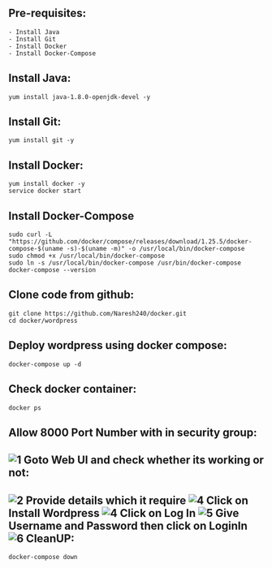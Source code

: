 Pre-requisites:
-------
    - Install Java
    - Install Git
    - Install Docker
    - Install Docker-Compose
Install Java:
------
    yum install java-1.8.0-openjdk-devel -y
Install Git:
-------
    yum install git -y
Install Docker:
------
    yum install docker -y
    service docker start
Install Docker-Compose
------
    sudo curl -L "https://github.com/docker/compose/releases/download/1.25.5/docker-compose-$(uname -s)-$(uname -m)" -o /usr/local/bin/docker-compose
    sudo chmod +x /usr/local/bin/docker-compose
    sudo ln -s /usr/local/bin/docker-compose /usr/bin/docker-compose
    docker-compose --version
Clone code from github:
-------
    git clone https://github.com/Naresh240/docker.git
    cd docker/wordpress
Deploy wordpress using docker compose:
-----------
    docker-compose up -d
Check docker container:
-----
    docker ps 
Allow 8000 Port Number with in security group:
--------------
![1](https://user-images.githubusercontent.com/63221837/82864052-3ccd4e80-9f41-11ea-9956-0221eb9622c0.png)
Goto Web UI and check whether its working or not:
---------------
![2](https://user-images.githubusercontent.com/63221837/82870059-f4b42900-9f4c-11ea-991e-417828123aa4.png)
Provide details which it require
![4](https://user-images.githubusercontent.com/58024415/82871299-fa127300-9f4e-11ea-8634-45cbdefc583b.png)
Click on Install Wordpress
![4](https://user-images.githubusercontent.com/63221837/82870382-799f4280-9f4d-11ea-8f86-ff9eb0a4b0ee.png)
Click on Log In
![5](https://user-images.githubusercontent.com/58024415/82871412-26c68a80-9f4f-11ea-8041-1c47b42a6b74.png)
Give Username and Password then click on LoginIn
![6](https://user-images.githubusercontent.com/58024415/82871514-537aa200-9f4f-11ea-9260-defc79e50d1d.png)
CleanUP:
------
    docker-compose down
